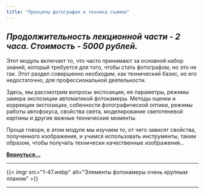 ```yaml
---
title: "Принципы фотографии и техника съемки"
---
```


*Продолжительность лекционной части - 2 часа. Стоимость - 5000 рублей.*
---
Этот модуль включает то, что часто принимают за основной набор знаний, который требуется для того, чтобы стать фотографом, но это не так.
Этот раздел совершенно необходим, как технический базис, но его недостаточно, для профессиональной деятельности.

Здесь, мы рассмотрим вопросы экспозиции, ее параметры, режимы замера экспозиции автоматикой фотокамеры. Методы оценки и коррекции экспозиции, собенности фотографической оптики, режимы работы автофокуса, свойства света, моделирование светотеневой картины и другие важные технические моменты.

Проще говоря, в этом модуле мы изучаем то, от чего зависят свойства, полученного изображения, и учимся использовать инструменты, таким образом, чтобы получать технически качественные изображения...

**[Вернуться...](/training)**

---
{{< imgr src="1-47.webp" alt="Элементы фотокамеры очень крупным планом" >}}

---
